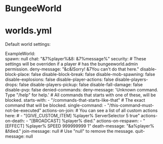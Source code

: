 # BungeeWorld


# worlds.yml
Default world settings:

ExampleWorld:  
  spawn: null 
  chat: "&7%player%&8: &7%message%" 
  security: 
    # These settings will be overriden if a player 
    # has the bungeeworld.admin permission. 
    deny-message: "&c&lSorry! &7You can't do that here." 
    disable-block-place: false 
    disable-block-break: false 
    disable-mob-spawning: false 
    disable-explosions: false 
    disable-player-actions: false 
    disable-players-drops: false 
    disable-players-pickup: false 
    disable-fall-damage: false 
    disable-pvp: false 
  denied-commands: 
    deny-message: 'Unknown command. Type "/help" for help.' 
    # All commands that starts with one of these, will be blocked. 
    starts-with: 
      - "/commands-that-starts-like-that" 
    # The exact command that will be blocked. 
    single-command: 
      - "/this-command-must-not-be-executed" 
  actions-on-join: 
    # You can see a list of all custom actions here: 
    # 
    - "[GIVE_CUSTOM_ITEM] %player% ServerSelector 5 true" 
  actions-on-death: 
    - "[BROADCAST] %player% died." 
  actions-on-respawn: 
    - "[EFFECT] %player% SPEED 999999999 1" 
  death-message: "&a%player% &fdied." 
  join-message: null # Use "null" to remove the message. 
  quit-message: null 
